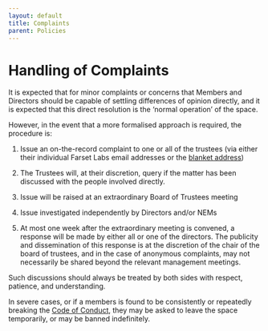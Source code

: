 ```yaml
---
layout: default
title: Complaints
parent: Policies
---
```


# Handling of Complaints

It is expected that for minor complaints or concerns that Members and Directors should be capable of settling differences of opinion directly, and it is expected that this direct resolution is the ‘normal operation’ of the space. 

However, in the event that a more formalised approach is required, the procedure is:

1. Issue an on-the-record complaint to one or all of the trustees (via either their individual Farset Labs email addresses or the [blanket address](mailto:admin@farsetlabs.org.uk))

2. The Trustees will, at their discretion, query if the matter has been discussed with the people involved directly.

3. Issue will be raised at an extraordinary Board of Trustees meeting

4. Issue investigated independently by Directors and/or NEMs

5. At most one week after the extraordinary meeting is convened, a response will be made by either all or one of the directors. The publicity and dissemination of this response is at the discretion of the chair of the board of trustees, and in the case of anonymous complaints, may not necessarily be shared beyond the relevant management meetings.

Such discussions should always be treated by both sides with respect, patience, and understanding.

In severe cases, or if a members is found to be consistently or repeatedly breaking the [Code of Conduct](code_of_conduct.md), they may be asked to leave the space temporarily, or may be banned indefinitely.